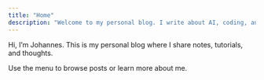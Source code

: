 ```yaml
---
title: "Home"
description: "Welcome to my personal blog. I write about AI, coding, and things I learn."
---
```


Hi, I’m Johannes. This is my personal blog where I share notes, tutorials, and thoughts.

Use the menu to browse posts or learn more about me.
